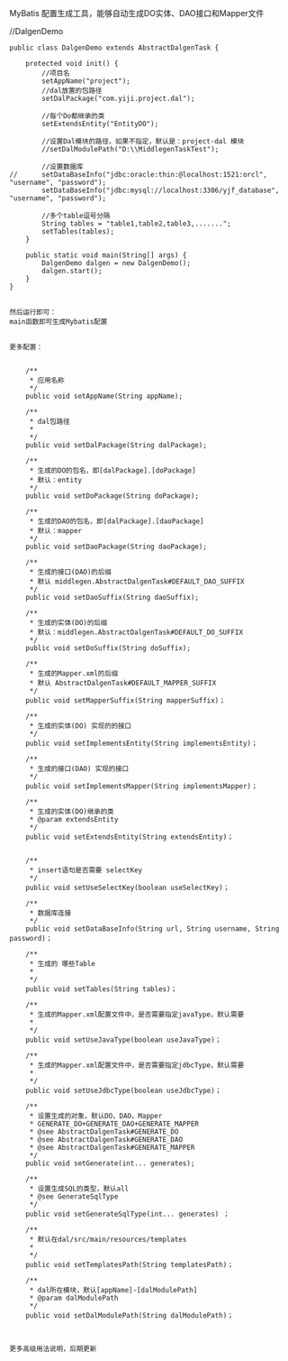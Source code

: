 MyBatis 配置生成工具，能够自动生成DO实体、DAO接口和Mapper文件

//DalgenDemo


	public class DalgenDemo extends AbstractDalgenTask {

		protected void init() {
			//项目名
			setAppName("project");
			//dal放置的包路径
			setDalPackage("com.yiji.project.dal");
	
			//每个Do都继承的类
			setExtendsEntity("EntityDO");
	
			//设置Dal模块的路径，如果不指定，默认是：project-dal 模块
			//setDalModulePath("D:\\MiddlegenTaskTest");
	
			//设置数据库
	//		setDataBaseInfo("jdbc:oracle:thin:@localhost:1521:orcl", "username", "password");
			setDataBaseInfo("jdbc:mysql://localhost:3306/yjf_database", "username", "password");
	
			//多个table逗号分隔
			String tables = "table1,table2,table3,.......";
			setTables(tables);
		}
	
		public static void main(String[] args) {
			DalgenDemo dalgen = new DalgenDemo();
			dalgen.start();
		}
	}
```

然后运行即可：
main函数即可生成Mybatis配置


更多配置：


	/**
	 * 应用名称
	 */
	public void setAppName(String appName);

	/**
	 * dal包路径
	 *
	 */
	public void setDalPackage(String dalPackage);

	/**
	 * 生成的DO的包名，即[dalPackage].[doPackage]
	 * 默认：entity
	 */
	public void setDoPackage(String doPackage);

	/**
	 * 生成的DAO的包名，即[dalPackage].[daoPackage]
	 * 默认：mapper
	 */
	public void setDaoPackage(String daoPackage);

	/**
	 * 生成的接口(DAO)的后缀
	 * 默认 middlegen.AbstractDalgenTask#DEFAULT_DAO_SUFFIX
	 */
	public void setDaoSuffix(String daoSuffix);

	/**
	 * 生成的实体(DO)的后缀
	 * 默认：middlegen.AbstractDalgenTask#DEFAULT_DO_SUFFIX
	 */
	public void setDoSuffix(String doSuffix);

	/**
	 * 生成的Mapper.xml的后缀
	 * 默认 AbstractDalgenTask#DEFAULT_MAPPER_SUFFIX
	 */
	public void setMapperSuffix(String mapperSuffix)；

	/**
	 * 生成的实体(DO) 实现的的接口
	 */
	public void setImplementsEntity(String implementsEntity)；

	/**
	 * 生成的接口(DAO) 实现的接口
	 */
	public void setImplementsMapper(String implementsMapper)；

	/**
	 * 生成的实体(DO)继承的类
	 * @param extendsEntity
	 */
	public void setExtendsEntity(String extendsEntity)；


	/**
	 * insert语句是否需要 selectKey
	 */
	public void setUseSelectKey(boolean useSelectKey)；

	/**
	 * 数据库连接
	 */
	public void setDataBaseInfo(String url, String username, String password)；

	/**
	 * 生成的 哪些Table
	 *
	 */
	public void setTables(String tables)；

	/**
	 * 生成的Mapper.xml配置文件中，是否需要指定javaType，默认需要
	 *
	 */
	public void setUseJavaType(boolean useJavaType)；

	/**
	 * 生成的Mapper.xml配置文件中，是否需要指定jdbcType，默认需要
	 *
	 */
	public void setUseJdbcType(boolean useJdbcType)；

	/**
	 * 设置生成的对象，默认DO，DAO，Mapper
	 * GENERATE_DO+GENERATE_DAO+GENERATE_MAPPER
	 * @see AbstractDalgenTask#GENERATE_DO
	 * @see AbstractDalgenTask#GENERATE_DAO
	 * @see AbstractDalgenTask#GENERATE_MAPPER
	 */
	public void setGenerate(int... generates);

	/**
	 * 设置生成SQL的类型，默认all
	 * @see GenerateSqlType
	 */
	public void setGenerateSqlType(int... generates) ；

	/**
	 * 默认在dal/src/main/resources/templates
	 *
	 */
	public void setTemplatesPath(String templatesPath)；

	/**
	 * dal所在模块，默认[appName]-[dalModulePath]
	 * @param dalModulePath
	 */
	public void setDalModulePath(String dalModulePath)；
 


更多高级用法说明，后期更新